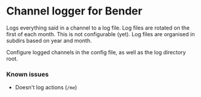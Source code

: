 # Channel logger for Bender

Logs everything said in a channel to a log file. Log files are rotated on the first of each month. This is not configurable (yet). Log files are organised in subdirs based on year and month.

Configure logged channels in the config file, as well as the log directory root.

### Known issues

* Doesn't log actions (`/me`)
